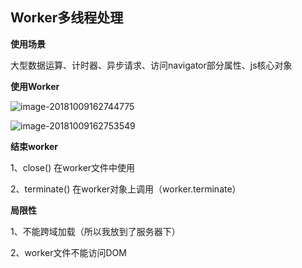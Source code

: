## Worker多线程处理

**使用场景**

大型数据运算、计时器、异步请求、访问navigator部分属性、js核心对象



**使用Worker**



![image-20181009162744775](/Users/xiangqingyuan/Desktop/notes/image/worker1.png)

![image-20181009162753549](/Users/xiangqingyuan/Desktop/notes/image/worker2.png)



**结束worker**

1、close() 在worker文件中使用

2、terminate() 在worker对象上调用（worker.terminate）



**局限性**

1、不能跨域加载（所以我放到了服务器下）

2、worker文件不能访问DOM



